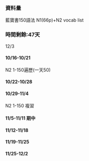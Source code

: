 ### 資料量
藍寶書150語法
N1(66p)+N2 vocab list
### 時間剩餘:47天
12/3

#### 10/16-10/21
N2 1-150遍歷(一天50)
#### 10/22-10/28

#### 10/29-11/4
N2 1-150 複習
#### 11/5-11/11 期中
#### 11/12-11/18
#### 11/19-11/25
#### 11/25-12/2
